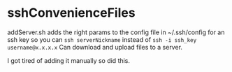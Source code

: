# sshConvenienceFiles
addServer.sh adds the right params to the config file in ~/.ssh/config for an ssh key so you can ```ssh serverNickname``` instead of ```ssh -i ssh_key username@x.x.x.x``` 
Can download and upload files to a server.

I got tired of adding it manually so did this.
